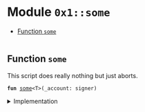 
<a name="0x1_some"></a>

# Module `0x1::some`



-  [Function `some`](#0x1_some_some)


<pre><code></code></pre>



<a name="0x1_some_some"></a>

## Function `some`

This script does really nothing but just aborts.


<pre><code><b>fun</b> <a href="some_script.md#0x1_some">some</a>&lt;T&gt;(_account: signer)
</code></pre>



<details>
<summary>Implementation</summary>


<pre><code><b>fun</b> <a href="some_script.md#0x1_some">some</a>&lt;T&gt;(_account: signer) {
    <b>abort</b> 1
}
</code></pre>



</details>
